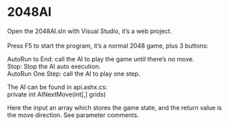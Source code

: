 2048AI
======
Open the 2048AI.sln with Visual Studio, it’s a web project.<br />  
Press F5 to start the program, it’s a normal 2048 game, plus 3 buttons:<br />

AutoRun to End: call the AI to play the game until there’s no move.<br />
Stop: Stop the AI auto execution.<br /> 
AutoRun One Step: call the AI to play one step.<br />

The AI can be found in api.ashx.cs:<br />
private int AINextMove(int[,] grids) 

Here the input an array which stores the game state, and the return value is the move direction. See parameter comments.
